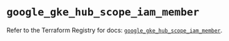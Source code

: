 # `google_gke_hub_scope_iam_member`

Refer to the Terraform Registry for docs: [`google_gke_hub_scope_iam_member`](https://registry.terraform.io/providers/hashicorp/google-beta/6.24.0/docs/resources/google_gke_hub_scope_iam_member).
